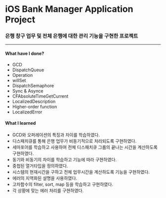# iOS Bank Manager Application Project
### 은행 창구 업무 및 전체 은행에 대한 관리 기능을 구현한 프로젝트
***
#### What have I done?
- GCD
- DispatchQueue
- Operation
- willSet
- DispatchSemaphore
- Sync & Asynce
- CFAbsoluteTimeGetCurrent
- LocalizedDescription
- Higher-order function
- LocalizedError

#### What I learned
- GCD와 오퍼레이션의 특징과 차이를 학습하였다.
- 디스패치큐를 통해 은행 업무가 비동기적으로 처리되도록 구현하였다.
- 세마포어를 학습하고 사용하여 전체 디스패치큐 그룹의 끝나는 시간을 계산하도록 구현하였다.
- 동기와 비동기의 차이를 학습하고 기능에 따라 구현하였다.
- 중첩된 열거타입을 정의하였다.
- 시스템의 현재시간을 구하고 전체 업무시간을 계산하도록 기능을 구현하였다.
- 에러의 지역화된 설명을 사용하였다.
- 고차함수의 filter, sort, map 등을 학습하고 구현하였다.
- 각 상황에 맞는 에러 처리를 구현하였다.
